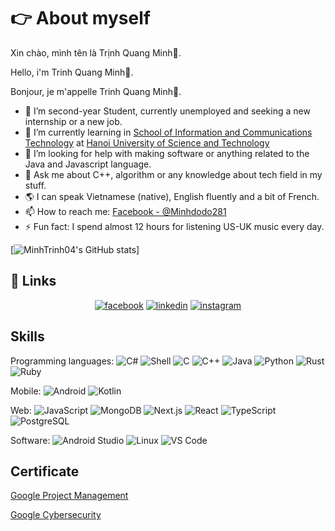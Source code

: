 <div align="center">
  <img src="">
</div>

# 👉 About myself
Xin chào, mình tên là Trịnh Quang Minh👋. 

Hello, i'm Trinh Quang Minh👋. 

Bonjour, je m'appelle Trinh Quang Minh👋.

- 🔭 I’m second-year Student, currently unemployed and seeking a new internship or a new job.
- 🌱 I’m currently learning in [School of Information and Communications Technology](https://soict.hust.edu.vn/en/) at [Hanoi University of Science and Technology](https://hust.edu.vn/en/)
- 🤔 I’m looking for help with making software or anything related to the Java and Javascript language.
- 💬 Ask me about C++, algorithm or any knowledge about tech field in my stuff.
- 🌎 I can speak Vietnamese (native), English fluently and a bit of French.
- 📫 How to reach me: [Facebook - @Minhdodo281](https://www.facebook.com/Minhdodo281)
- ⚡ Fun fact: I spend almost 12 hours for listening US-UK music every day.


  
[![MinhTrinh04's GitHub stats](https://github-readme-stats.vercel.app/api?username=MinhTrinh04&theme=radical)]

## :link: Links
<p align="center">
  <a href="https://www.facebook.com/Minhdodo281"><img src="https://img.icons8.com/color/96/000000/facebook.png" alt="facebook"/></a>
  <a href="https://www.linkedin.com/in/trinh-minh-87a998367"><img src="https://img.icons8.com/color/96/000000/linkedin.png" alt="linkedin"/></a>
  <a href="https://www.instagram.com/minhdodo__"><img src="https://img.icons8.com/color/96/000000/instagram.png" alt="instagram"/></a>
</p>

## Skills

Programming languages:
![C#](https://img.shields.io/badge/C%23-512BD4?style=for-the-badge&logo=csharp&logoColor=white)
![Shell](https://img.shields.io/badge/shell-3178C6?logo=shell&logoColor=white&style=for-the-badge)
![C](https://img.shields.io/badge/C-A8B9CC?logo=c&logoColor=white&style=for-the-badge)
![C++](https://img.shields.io/badge/C++-00599C?logo=cplusplus&logoColor=white&style=for-the-badge)
![Java](https://img.shields.io/badge/Java-F8981D?logo=java&logoColor=white&style=for-the-badge)
![Python](https://img.shields.io/badge/Python-3776AB?logo=python&logoColor=white&style=for-the-badge)
![Rust](https://img.shields.io/badge/Rust-000000?logo=rust&logoColor=white&style=for-the-badge)
![Ruby](https://img.shields.io/badge/Ruby-000000?logo=ruby&logoColor=white&style=for-the-badge)

Mobile:
![Android](https://img.shields.io/badge/Android-3DDC84?logo=android&logoColor=white&style=for-the-badge)
![Kotlin](https://img.shields.io/badge/Kotlin-7F52FF?logo=kotlin&logoColor=white&style=for-the-badge)

Web:
![JavaScript](https://img.shields.io/badge/JavaScript-F7DF1E?logo=javascript&logoColor=black&style=for-the-badge)
![MongoDB](https://img.shields.io/badge/MongoDB-47A248?logo=mongodb&logoColor=white&style=for-the-badge)
![Next.js](https://img.shields.io/badge/Next.js-000000?logo=next.js&logoColor=white&style=for-the-badge)
![React](https://img.shields.io/badge/React-61DAFB?logo=react&logoColor=black&style=for-the-badge)
![TypeScript](https://img.shields.io/badge/TypeScript-3178C6?logo=typescript&logoColor=white&style=for-the-badge)
![PostgreSQL](https://img.shields.io/badge/postgresql-3178C6?logo=postgresql&logoColor=white&style=for-the-badge)

Software:
![Android Studio](https://img.shields.io/badge/Android%20Studio-3DDC84?logo=androidstudio&logoColor=white&style=for-the-badge)
![Linux](https://img.shields.io/badge/Linux-FCC624?logo=Linux&logoColor=black&style=for-the-badge)
![VS Code](https://img.shields.io/badge/VSCode-007ACC?logo=visualstudiocode&logoColor=white&style=for-the-badge)

## Certificate
[Google Project Management](https://coursera.org/share/cf394113dfe8fb36840541e123ca5af4)

[Google Cybersecurity](https://coursera.org/share/2334f85acc3c016e1298594413de9099)
